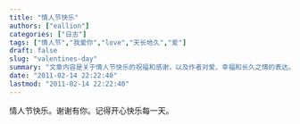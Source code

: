 ```yaml
---
title: "情人节快乐"
authors: ["eallion"]
categories: ["日志"]
tags: ["情人节","我爱你","love","天长地久","爱"]
draft: false
slug: "valentines-day"
summary: "文章内容是关于情人节快乐的祝福和感谢，以及作者对爱、幸福和长久之情的表达。"
date: "2011-02-14 22:22:40"
lastmod: "2011-02-14 22:22:40"
---
```


情人节快乐。谢谢有你。记得开心快乐每一天。
